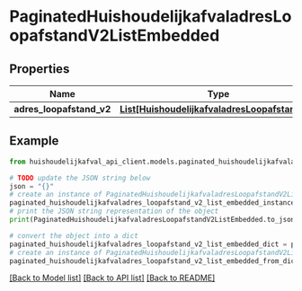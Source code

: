 # PaginatedHuishoudelijkafvaladresLoopafstandV2ListEmbedded


## Properties

Name | Type | Description | Notes
------------ | ------------- | ------------- | -------------
**adres_loopafstand_v2** | [**List[HuishoudelijkafvaladresLoopafstandV2]**](HuishoudelijkafvaladresLoopafstandV2.md) |  | [optional] 

## Example

```python
from huishoudelijkafval_api_client.models.paginated_huishoudelijkafvaladres_loopafstand_v2_list_embedded import PaginatedHuishoudelijkafvaladresLoopafstandV2ListEmbedded

# TODO update the JSON string below
json = "{}"
# create an instance of PaginatedHuishoudelijkafvaladresLoopafstandV2ListEmbedded from a JSON string
paginated_huishoudelijkafvaladres_loopafstand_v2_list_embedded_instance = PaginatedHuishoudelijkafvaladresLoopafstandV2ListEmbedded.from_json(json)
# print the JSON string representation of the object
print(PaginatedHuishoudelijkafvaladresLoopafstandV2ListEmbedded.to_json())

# convert the object into a dict
paginated_huishoudelijkafvaladres_loopafstand_v2_list_embedded_dict = paginated_huishoudelijkafvaladres_loopafstand_v2_list_embedded_instance.to_dict()
# create an instance of PaginatedHuishoudelijkafvaladresLoopafstandV2ListEmbedded from a dict
paginated_huishoudelijkafvaladres_loopafstand_v2_list_embedded_from_dict = PaginatedHuishoudelijkafvaladresLoopafstandV2ListEmbedded.from_dict(paginated_huishoudelijkafvaladres_loopafstand_v2_list_embedded_dict)
```
[[Back to Model list]](../README.md#documentation-for-models) [[Back to API list]](../README.md#documentation-for-api-endpoints) [[Back to README]](../README.md)


